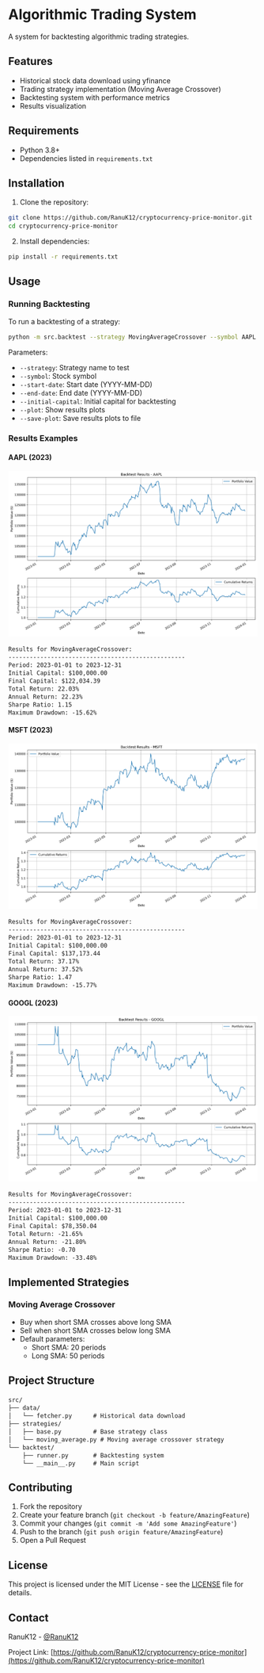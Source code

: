 # Algorithmic Trading System

A system for backtesting algorithmic trading strategies.

## Features

- Historical stock data download using yfinance
- Trading strategy implementation (Moving Average Crossover)
- Backtesting system with performance metrics
- Results visualization

## Requirements

- Python 3.8+
- Dependencies listed in `requirements.txt`

## Installation

1. Clone the repository:
```bash
git clone https://github.com/RanuK12/cryptocurrency-price-monitor.git
cd cryptocurrency-price-monitor
```

2. Install dependencies:
```bash
pip install -r requirements.txt
```

## Usage

### Running Backtesting

To run a backtesting of a strategy:

```bash
python -m src.backtest --strategy MovingAverageCrossover --symbol AAPL --start-date 2023-01-01 --end-date 2023-12-31 --initial-capital 100000 --plot --save-plot
```

Parameters:
- `--strategy`: Strategy name to test
- `--symbol`: Stock symbol
- `--start-date`: Start date (YYYY-MM-DD)
- `--end-date`: End date (YYYY-MM-DD)
- `--initial-capital`: Initial capital for backtesting
- `--plot`: Show results plots
- `--save-plot`: Save results plots to file

### Results Examples

#### AAPL (2023)
![AAPL Backtest Results](docs/images/MovingAverageCrossover_AAPL_2023-01-01_2023-12-31.png)

```
Results for MovingAverageCrossover:
--------------------------------------------------
Period: 2023-01-01 to 2023-12-31
Initial Capital: $100,000.00
Final Capital: $122,034.39
Total Return: 22.03%
Annual Return: 22.23%
Sharpe Ratio: 1.15
Maximum Drawdown: -15.62%
```

#### MSFT (2023)
![MSFT Backtest Results](docs/images/MovingAverageCrossover_MSFT_2023-01-01_2023-12-31.png)

```
Results for MovingAverageCrossover:
--------------------------------------------------
Period: 2023-01-01 to 2023-12-31
Initial Capital: $100,000.00
Final Capital: $137,173.44
Total Return: 37.17%
Annual Return: 37.52%
Sharpe Ratio: 1.47
Maximum Drawdown: -15.77%
```

#### GOOGL (2023)
![GOOGL Backtest Results](docs/images/MovingAverageCrossover_GOOGL_2023-01-01_2023-12-31.png)

```
Results for MovingAverageCrossover:
--------------------------------------------------
Period: 2023-01-01 to 2023-12-31
Initial Capital: $100,000.00
Final Capital: $78,350.04
Total Return: -21.65%
Annual Return: -21.80%
Sharpe Ratio: -0.70
Maximum Drawdown: -33.48%
```

## Implemented Strategies

### Moving Average Crossover
- Buy when short SMA crosses above long SMA
- Sell when short SMA crosses below long SMA
- Default parameters:
  - Short SMA: 20 periods
  - Long SMA: 50 periods

## Project Structure

```
src/
├── data/
│   └── fetcher.py      # Historical data download
├── strategies/
│   ├── base.py         # Base strategy class
│   └── moving_average.py # Moving average crossover strategy
└── backtest/
    ├── runner.py       # Backtesting system
    └── __main__.py     # Main script
```

## Contributing

1. Fork the repository
2. Create your feature branch (`git checkout -b feature/AmazingFeature`)
3. Commit your changes (`git commit -m 'Add some AmazingFeature'`)
4. Push to the branch (`git push origin feature/AmazingFeature`)
5. Open a Pull Request

## License

This project is licensed under the MIT License - see the [LICENSE](LICENSE) file for details.

## Contact

RanuK12 - [@RanuK12](https://github.com/RanuK12)

Project Link: [https://github.com/RanuK12/cryptocurrency-price-monitor](https://github.com/RanuK12/cryptocurrency-price-monitor)